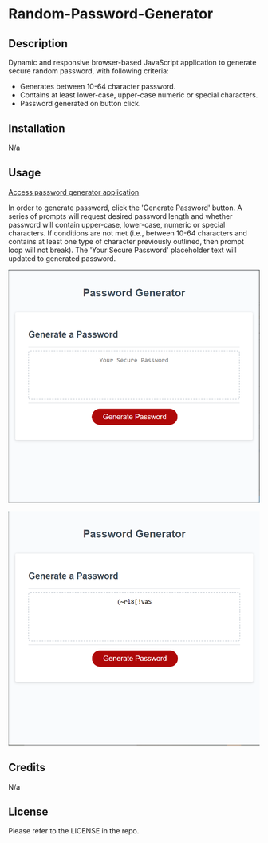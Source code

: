 
# Random-Password-Generator

## Description

Dynamic and responsive browser-based JavaScript application to generate secure random password, with following criteria:  
* Generates between 10-64 character password.
* Contains at least lower-case, upper-case numeric or special characters. 
* Password generated on button click.


## Installation

N/a

## Usage

[Access password generator application](https://rbenameur.github.io/Random-Password-Generator "Link to deployed github page")

In order to generate password, click the 'Generate Password' button. A series of prompts will request desired password length and whether password will contain upper-case, lower-case, numeric or special characters. If conditions are not met (i.e., between 10-64 characters and contains at least one type of character previously outlined, then prompt loop will not break). The 'Your Secure Password' placeholder text will updated to generated password. 

![Screenshot of password generator application before button click](./images/password_generator_app_before_button_click.PNG "Screenshot of app before button click")

![Screenshot of password generator application after button click](./images/password_generator_app_after_button_click.PNG "Screenshot of app after button click")


## Credits

N/a

## License

Please refer to the LICENSE in the repo.